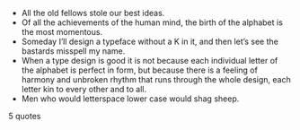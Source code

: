  - All the old fellows stole our best ideas.
 - Of all the achievements of the human mind, the birth of the alphabet is the most momentous.
 - Someday I’ll design a typeface without a K in it, and then let’s see the bastards misspell my name.
 - When a type design is good it is not because each individual letter of the alphabet is perfect in form, but because there is a feeling of harmony and unbroken rhythm that runs through the whole design, each letter kin to every other and to all.
 - Men who would letterspace lower case would shag sheep.

5 quotes